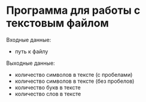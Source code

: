 Программа для работы с текстовым файлом
======================================

Входные данные:
* путь к файлу

Выходные данные:
* количество символов в тексте (с пробелами)
* количество символов в тексте (без пробелов)
* количество букв в тексте
* количество слов в тексте
